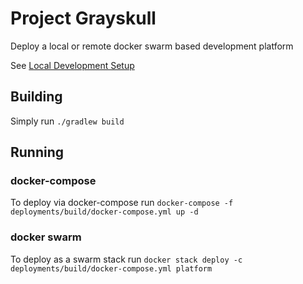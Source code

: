 # Project Grayskull

Deploy a local or remote docker swarm based development platform

See [Local Development Setup](docs/local-development-setup.md)

## Building

Simply run `./gradlew build`

## Running

### docker-compose

To deploy via docker-compose run `docker-compose -f deployments/build/docker-compose.yml up -d`

### docker swarm

To deploy as a swarm stack run `docker stack deploy -c deployments/build/docker-compose.yml platform`

